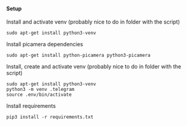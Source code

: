 #### Setup

Install and activate venv (probably nice to do in folder with the script)

    sudo apt-get install python3-venv

Install picamera dependencies
    
    sudo apt-get install python-picamera python3-picamera

Install, create and activate venv (probably nice to do in folder with the script)

    sudo apt-get install python3-venv
    python3 -m venv .telegram
    source .env/bin/activate

Install requirements

    pip3 install -r requirements.txt


